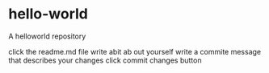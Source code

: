 # hello-world
A helloworld repository

click the readme.md file write abit ab out yourself write a commite message that describes your changes click commit changes button
